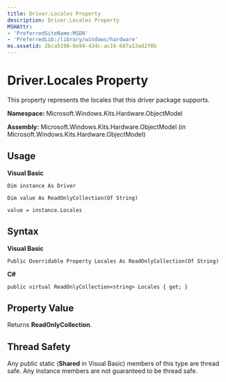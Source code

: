 ```yaml
---
title: Driver.Locales Property
description: Driver.Locales Property
MSHAttr:
- 'PreferredSiteName:MSDN'
- 'PreferredLib:/library/windows/hardware'
ms.assetid: 2bca5198-0e94-434c-ac16-607a13ad2f0b
---
```


# Driver.Locales Property


This property represents the locales that this driver package supports.

**Namespace:** Microsoft.Windows.Kits.Hardware.ObjectModel

**Assembly:** Microsoft.Windows.Kits.Hardware.ObjectModel (in Microsoft.Windows.Kits.Hardware.ObjectModel)

## <span id="Usage"></span><span id="usage"></span><span id="USAGE"></span>Usage


**Visual Basic**

`Dim instance As Driver`

`Dim value As ReadOnlyCollection(Of String)`

`value = instance.Locales`

## <span id="Syntax"></span><span id="syntax"></span><span id="SYNTAX"></span>Syntax


**Visual Basic**

`Public Overridable Property Locales As ReadOnlyCollection(Of String)`

**C#**

`public virtual ReadOnlyCollection<string> Locales { get; }`

## <span id="Property_Value"></span><span id="property_value"></span><span id="PROPERTY_VALUE"></span>Property Value


Returns **ReadOnlyCollection**.

## <span id="Thread_Safety"></span><span id="thread_safety"></span><span id="THREAD_SAFETY"></span>Thread Safety


Any public static (**Shared** in Visual Basic) members of this type are thread safe. Any instance members are not guaranteed to be thread safe.

 

 






